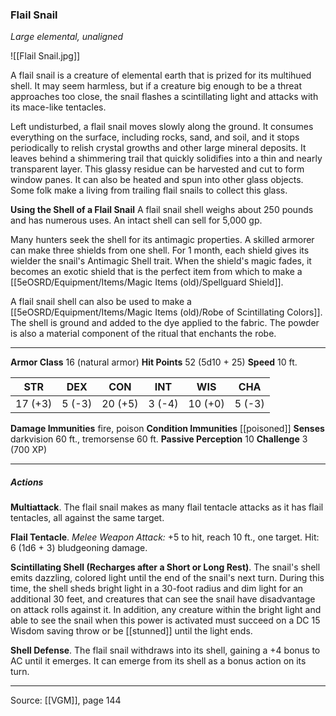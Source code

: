 ### Flail Snail
_Large elemental, unaligned_

![[Flail Snail.jpg]]

A flail snail is a creature of elemental earth that is prized for its multihued shell. It may seem harmless, but if a creature big enough to be a threat approaches too close, the snail flashes a scintillating light and attacks with its mace-like tentacles.

Left undisturbed, a flail snail moves slowly along the ground. It consumes everything on the surface, including rocks, sand, and soil, and it stops periodically to relish crystal growths and other large mineral deposits. It leaves behind a shimmering trail that quickly solidifies into a thin and nearly transparent layer. This glassy residue can be harvested and cut to form window panes. It can also be heated and spun into other glass objects. Some folk make a living from trailing flail snails to collect this glass.

**Using the Shell of a Flail Snail** A flail snail shell weighs about 250 pounds and has numerous uses. An intact shell can sell for 5,000 gp.

Many hunters seek the shell for its antimagic properties. A skilled armorer can make three shields from one shell. For 1 month, each shield gives its wielder the snail's Antimagic Shell trait. When the shield's magic fades, it becomes an exotic shield that is the perfect item from which to make a [[5eOSRD/Equipment/Items/Magic Items (old)/Spellguard Shield]].

A flail snail shell can also be used to make a [[5eOSRD/Equipment/Items/Magic Items (old)/Robe of Scintillating Colors]]. The shell is ground and added to the dye applied to the fabric. The powder is also a material component of the ritual that enchants the robe.




---

**Armor Class** 16 (natural armor)
**Hit Points** 52 (5d10 + 25)
**Speed** 10 ft.

| STR     | DEX     | CON     | INT     | WIS     | CHA     |
|---------|---------|---------|---------|---------|---------|
| 17 (+3) | 5 (-3) | 20 (+5) | 3 (-4) | 10 (+0) | 5 (-3) |

**Damage Immunities** fire, poison
**Condition Immunities** [[poisoned]]
**Senses** darkvision 60 ft., tremorsense 60 ft.
**Passive Perception** 10
**Challenge** 3 (700 XP)

---

##### Actions
**Multiattack**. The flail snail makes as many flail tentacle attacks as it has flail tentacles, all against the same target.

**Flail Tentacle**. _Melee Weapon Attack:_ +5 to hit, reach 10 ft., one target. Hit: 6 (1d6 + 3) bludgeoning damage.

**Scintillating Shell (Recharges after a Short or Long Rest)**. The snail's shell emits dazzling, colored light until the end of the snail's next turn. During this time, the shell sheds bright light in a 30-foot radius and dim light for an additional 30 feet, and creatures that can see the snail have disadvantage on attack rolls against it. In addition, any creature within the bright light and able to see the snail when this power is activated must succeed on a DC 15 Wisdom saving throw or be [[stunned]] until the light ends.

**Shell Defense**. The flail snail withdraws into its shell, gaining a +4 bonus to AC until it emerges. It can emerge from its shell as a bonus action on its turn.


---

Source: [[VGM]], page 144